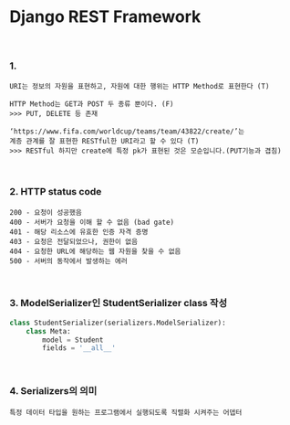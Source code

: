 # Django REST Framework

<br>

### 1.

```
URI는 정보의 자원을 표현하고, 자원에 대한 행위는 HTTP Method로 표현한다 (T)

HTTP Method는 GET과 POST 두 종류 뿐이다. (F)
>>> PUT, DELETE 등 존재

‘https://www.fifa.com/worldcup/teams/team/43822/create/’는
계층 관계를 잘 표현한 RESTful한 URI라고 할 수 있다 (T)
>>> RESTful 하지만 create에 특정 pk가 표현된 것은 모순입니다.(PUT기능과 겹침)
```

<br>

### 2. HTTP status code

```
200 - 요청이 성공했음
400 - 서버가 요청을 이해 할 수 없음 (bad gate)
401 - 해당 리소스에 유효한 인증 자격 증명
403 - 요청은 전달되었으나, 권한이 없음
404 - 요청한 URL에 해당하는 웹 자원을 찾을 수 없음
500 - 서버의 동작에서 발생하는 에러
```

<br>

### 3. ModelSerializer인 StudentSerializer class 작성

```python
class StudentSerializer(serializers.ModelSerializer):
    class Meta:
        model = Student
        fields = '__all__'
```

<br>

### 4. Serializers의 의미

```
특정 데이터 타입을 원하는 프로그램에서 실행되도록 직렬화 시켜주는 어뎁터
```

